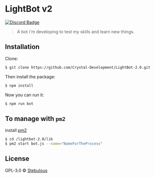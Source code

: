 # LightBot v2
[![Discord Badge](https://discordapp.com/api/guilds/320565396711276545/embed.png)](https://discord.io/thericefields)
> A bot i&#39;m developing to test my skills and learn new things.

## Installation

Clone:
```sh
$ git clone https://github.com/Crystal-Development/LightBot-2.0.git
```
Then install the package:
```sh
$ npm install
```
Now you can run it:
```sh
$ npm run bot
```
## To manage with ``pm2``  
install [pm2](https://github.com/Unitech/pm2)  

```sh
$ cd /lightbot-2.0/lib
$ pm2 start bot.js --name="NameForTheProcess"
```

## License

GPL-3.0 © [Stebulous](http://stebulous.xyz)


[npm-image]: https://badge.fury.io/js/super-meme-boi.svg
[npm-url]: https://npmjs.org/package/super-meme-boi
[travis-image]: https://travis-ci.org/Crystal-Development/super-meme-boi.svg?branch=master
[travis-url]: https://travis-ci.org/Crystal-Development/super-meme-boi
[daviddm-image]: https://david-dm.org/Crystal-Development/super-meme-boi.svg?theme=shields.io
[daviddm-url]: https://david-dm.org/Crystal-Development/super-meme-boi
[coveralls-image]: https://coveralls.io/repos/Crystal-Development/super-meme-boi/badge.svg
[coveralls-url]: https://coveralls.io/r/Crystal-Development/super-meme-boi
